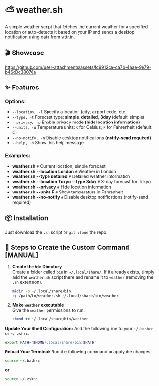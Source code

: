 # ⛅ weather.sh

A simple weather script that fetches the current weather for a specified location or auto-detects it based on your IP and sends a desktop notification using data from [wttr.in](https://wttr.in/).

## 🎬 Showcase

https://github.com/user-attachments/assets/fc9912ce-ca7b-4aae-9679-b46d0c38076a

## ✨ Features

### Options:
-  `--location, -l`        Specify a location (city, airport code, etc.)
-  `--type, -t`            Forecast type: **simple**, **detailed**, **3day** (default: simple)
-  `--privacy, -p`         Enable privacy mode **(hide location information)**
-  `--units, -u`           Temperature units: `C` for Celsius, `F` for Fahrenheit (default: C)
-  `--no-notify, -n`       Disable desktop notifications **(notify-send required)**
-  `--help, -h`            Show this help message

### Examples:
   - **weather.sh**                                `#` Current location, simple forecast
   - **weather.sh --location London**              `#` Weather in London
   - **weather.sh --type detailed**                `#` Detailed weather information
   - **weather.sh --location Tokyo --type 3day**   `#` 3-day forecast for Tokyo
   - **weather.sh --privacy**                     `#` Hide location information
   - **weather.sh --units F**                      `#` Show temperature in Fahrenheit
   - **weather.sh --no-notify**                    `#` Disable desktop notifications (notify-send required)


## 📦 Installation

Just download the `.sh` script or `git clone` the repo.

## 🧭 Steps to Create the Custom Command [MANUAL]


1. **Create the `bin` Directory**  
   Create a folder called `bin` in `~/.local/share/`. If it already exists, simply add the `weather.sh` script there and rename it to `weather` (removing the `.sh` extension).

   ```bash
   mkdir -p ~/.local/share/bin
   cp /path/to/weather.sh ~/.local/share/bin/weather
   ```

1. **Make `weather` executable**  
   Give the `weather` permissions to run.

   ```bash
   chmod +x ~/.local/share/bin/weather
   ```

**Update Your Shell Configuration:**
Add the following line to your `~/.bashrc` or `~/.zshrc`:

```bash
export PATH="$HOME/.local/share/bin:$PATH"
```

**Reload Your Terminal:**
Run the following command to apply the changes:

```bash
source ~/.bashrc
```
**or**

```bash
source ~/.zshrc
```
   

   
